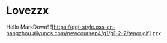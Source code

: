 # Lovezzx
Hello MarkDown!
![https://qgt-style.oss-cn-hangzhou.aliyuncs.com/newcoursep4/g1/g1-2-2/tenor.gif]
zzx
